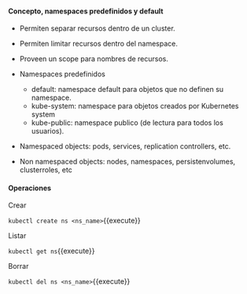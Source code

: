 #### Concepto, namespaces predefinidos y default

- Permiten separar recursos dentro de un cluster.
- Permiten limitar recursos dentro del namespace.
- Proveen un scope para nombres de recursos.

- Namespaces predefinidos

  - default: namespace default para objetos que no definen su namespace.
  - kube-system: namespace para objetos creados por Kubernetes system
  - kube-public: namespace publico (de lectura para todos los usuarios).

- Namespaced objects: pods, services, replication controllers, etc.
- Non namespaced objects: nodes, namespaces, persistenvolumes, clusterroles, etc

#### Operaciones

Crear

`kubectl create ns <ns_name>`{{execute}}

Listar

`kubectl get ns`{{execute}}

Borrar

`kubectl del ns <ns_name>`{{execute}}

